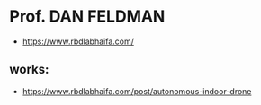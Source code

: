 # Prof. DAN FELDMAN

* https://www.rbdlabhaifa.com/


## works:

* https://www.rbdlabhaifa.com/post/autonomous-indoor-drone
